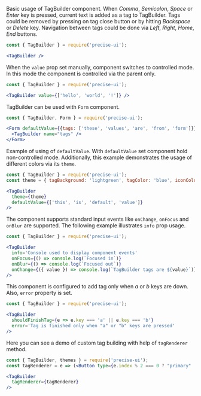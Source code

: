Basic usage of TagBuilder component. When *Comma*, *Semicolon*, *Space* or *Enter* key is pressed, current text is added as a tag to TagBuilder. Tags could be removed by pressing on tag close button or by hitting *Backspace* or *Delete* key. Navigation between tags could be done via *Left*, *Right*, *Home*, *End* buttons.

```jsx
const { TagBuilder } = require('precise-ui');

<TagBuilder />
```

When the `value` prop set manually, component switches to controlled mode. In this mode the component is controlled via the parent only.

```jsx
const { TagBuilder } = require('precise-ui');

<TagBuilder value={['hello', 'world', '!']} />
```

TagBuilder can be used with `Form` component.

```jsx
const { TagBuilder, Form } = require('precise-ui');

<Form defaultValue={{tags: ['these', 'values', 'are', 'from', 'form']}}>
  <TagBuilder name="tags" />
</Form>
```

Example of using of `defaultValue`. With `defaultValue` set component hold non-controlled mode. Additionally, this example demonstrates the usage of different colors via its `theme`.

```jsx
const { TagBuilder } = require('precise-ui');
const theme = { tagBackground: 'lightgreen', tagColor: 'blue', iconColor: 'red', iconBackground: 'yellow' };

<TagBuilder
  theme={theme}
  defaultValue={['this', 'is', 'default', 'value']}
/>
```

The component supports standard input events like `onChange`, `onFocus` and `onBlur` are supported. The following example illustrates `info` prop usage.

```jsx
const { TagBuilder } = require('precise-ui');

<TagBuilder
  info='Console used to display component events'
  onFocus={() => console.log(`Focused in`)}
  onBlur={() => console.log(`Focused out`)}
  onChange={({ value }) => console.log(`TagBuilder tags are ${value}`)}
/>
```

This component is configured to add tag only when *a* or *b* keys are down. Also, `error` property is set.

```jsx
const { TagBuilder } = require('precise-ui');

<TagBuilder
  shouldFinishTag={e => e.key === 'a' || e.key === 'b'}
  error='Tag is finished only when "a" or "b" keys are pressed'
/>
```

Here you can see a demo of custom tag building with help of `tagRenderer` method.

```jsx
const { TagBuilder, themes } = require('precise-ui');
const tagRenderer = e => (<Button type={e.index % 2 === 0 ? "primary" : "secondary"}>{e.item}</Button>);

<TagBuilder
  tagRenderer={tagRenderer}
/>
```
